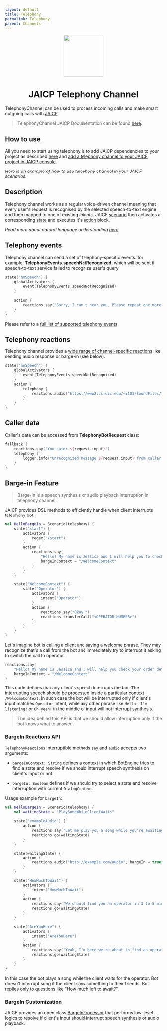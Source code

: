```yaml
---
layout: default
title: Telephony
permalink: Telephony
parent: Channels
---
```


<p align="center">
    <img src="/assets/images/channels/jaicp.svg" width="128" height="134"/>
</p>

<h1 align="center">JAICP Telephony Channel</h1>

TelephonyChannel can be used to process incoming calls and make smart outgoing calls with [JAICP](JAICP).

> TelephonyChannel JAICP Documentation can be found [here](https://help.just-ai.com/docs/en/telephony/telephony).

## How to use

All you need to start using telephony is to add JAICP dependencies to your project as described [here](JAICP) and [add a telephony channel to your JAICF project in JAICP console](https://help.just-ai.com/docs/en/telephony/telephone_channel).

_[Here is an example](https://github.com/just-ai/jaicf-kotlin/tree/master/examples/jaicp-telephony) of how to use telephony channel in your JAICF scenarios._

## Description

Telephony channel works as a regular voice-driven channel meaning that every user's request is recognised by the selected speech-to-text engine and then mapped to one of existing _intents_.
JAICF [scenario](Scenario-DSL) then activates a corresponding [state](state) and executes it's [action](action) block.

_Read more about natural language understanding [here](Natural-Language-Understanding)._

## Telephony events

Telephony channel can send a set of telephony-specific events.
for example, **TelephonyEvents.speechNotRecognized**, which will be sent if speech-to-text service failed to recognize user's query


```kotlin
state("noSpeech") {
    globalActivators {
        event(TelephonyEvents.speechNotRecognized)
    }
    
    action {
        reactions.say("Sorry, I can't hear you. Please repeat one more time.")
    }
}
```

Please refer to a [full list of supported telephony events](https://github.com/just-ai/jaicf-kotlin/blob/master/channels/jaicp/src/main/kotlin/com/justai/jaicf/channel/jaicp/channels/TelephonyEvents.kt).

## Telephony reactions

Telephony channel provides a [wide range of channel-specific reactions](https://github.com/just-ai/jaicf-kotlin/blob/master/channels/jaicp/src/main/kotlin/com/justai/jaicf/channel/jaicp/reactions/TelephonyReactions.kt) like sending audio response or barge-in (see below).

```kotlin
state("noSpeech") {
    globalActivators {
        event(TelephonyEvents.speechNotRecognized)
    }
    action {
        telephony {
            reactions.audio("https://www2.cs.uic.edu/~i101/SoundFiles/taunt.wav")
        }
    }
}
```

## Caller data

Caller's data can be accessed from **TelephonyBotRequest** class:

```kotlin
fallback {
    reactions.say("You said: ${request.input}")
    telephony {
        logger.info("Unrecognized message ${request.input} from caller: ${request.caller}")
    }
}
```

## Barge-in Feature

> Barge-In is a speech synthesis or audio playback interruption in telephony channel.

JAICF provides DSL methods to efficiently handle when client interrupts telephony bot.

```kotlin
val HelloBargeIn = Scenario(telephony) {
    state("start") {
        activators {
            regex("/start")
        }
        action {
            reactions.say(
                "Hello! My name is Jessica and I will help you to check your order details. Did you order an iPhone yesterday?",
                bargeInContext = "/WelcomeContext"
            )
        }
    }

    state("WelcomeContext") {
        state("Operator") {
            activators {
                intent("Operator")
            }
            action {
                reactions.say("Okay!")
                reactions.transferCall("<OPERATOR_NUMBER>")
            }
        }
    }
}
```

Let's imagine bot is calling a client and saying a welcome phrase. 
They may recognize that's a call from the bot and immediately try to interrupt it asking to switch the call to operator.

```kotlin
reactions.say(
    "Hello! My name is Jessica and I will help you check your order details. Did you order an iPhone yesterday?",
    bargeInContext = "/WelcomeContext"
)
```

This code defines that any client's speech interrupts the bot. 
The interrupting speech should be processed inside a particular context `/WelcomeContext`. 
In such case the bot will be interrupted only if client's input matches `Operator` intent, while any other phrase like `Hello! I'm listening!` or `Oh yeah!` in the middle of input will not interrupt synthesis.

> The idea behind this API is that we should allow interruption only if the bot knows what to answer.

### BargeIn Reactions API

`TelephonyReactions` interruptible methods `say` and `audio` accepts two arguments:

* `bargeInContext: String` defines a context in which BotEngine tries to find a state and resolve if we should interrupt speech synthesis on client's input or not.

* `bargeIn: Boolean` defines if we should try to select a state and resolve interruption with current `DialogContext`. 
  
Usage example for `bargeIn`:

```kotlin
val HelloBargeIn = Scenario(telephony) {
    val waitingState = "PlaySongWhileClientWaits"
    
    state("exampleAudio") {
        action {
            reactions.say("Let me play you a song while you're awaiting!")
            reactions.go(waitingState)
        }
    }

    state(waitingState) {
        action {
            reactions.audio("http://example.com/audio", bargeIn = true)
        }
    }

    state("HowMuchToWait") {
        activators {
            intent("HowMuchToWait")
        }
        action {
            reactions.say("We should find you an operator in 3 to 5 minutes. Keep waiting!")
            reactions.go(waitingState)
        }
    }

    state("AreYouHere") {
        activators {
            intent("AreYouHere")
        }
        action {
            reactions.say("Yeah, I'm here we're about to find an operator to answer your question. Keep waiting!")
            reactions.go(waitingState)
        }
    }
}
```

In this case the bot plays a song while the client waits for the operator. 
Bot doesn't interrupt song if the client says something to their friends. 
Bot replies only to questions like "How much left to await?".

### BargeIn Customization

JAICF provides an open class [BargeInProcessor](https://github.com/just-ai/jaicf-kotlin/blob/master/channels/jaicp/src/main/kotlin/com/justai/jaicf/channel/jaicp/bargein/BargeInProcessor.kt) that performs low-level logics to resolve if client's input should interrupt speech synthesis or audio playback.
